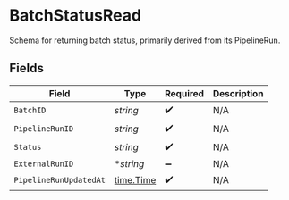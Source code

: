 # BatchStatusRead

Schema for returning batch status, primarily derived from its PipelineRun.


## Fields

| Field                                     | Type                                      | Required                                  | Description                               |
| ----------------------------------------- | ----------------------------------------- | ----------------------------------------- | ----------------------------------------- |
| `BatchID`                                 | *string*                                  | :heavy_check_mark:                        | N/A                                       |
| `PipelineRunID`                           | *string*                                  | :heavy_check_mark:                        | N/A                                       |
| `Status`                                  | *string*                                  | :heavy_check_mark:                        | N/A                                       |
| `ExternalRunID`                           | **string*                                 | :heavy_minus_sign:                        | N/A                                       |
| `PipelineRunUpdatedAt`                    | [time.Time](https://pkg.go.dev/time#Time) | :heavy_check_mark:                        | N/A                                       |